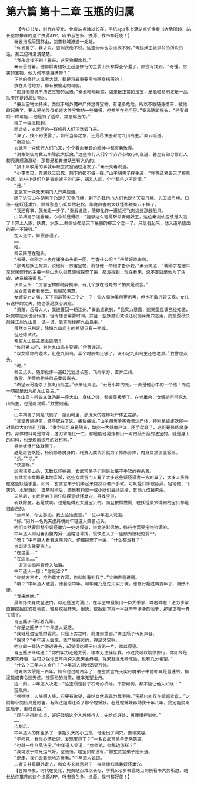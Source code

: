 # 第六篇 第十二章 玉瓶的归属
        【告知书友，时代在变化，免费站点难以长存，手机app多书源站点切换看书大势所趋，站长给你推荐的这个换源APP，听书音色多、换源、找书都好使！】
       秦云扫视周围群山，剑意领域渗透一处处。
       “你发誓了，我才说。否则我绝不说。这宝物你也永远找不到。”青翅妖王被杀前的所说的话，秦云记得清清楚楚。
       “我永远找不到？看来，这宝物很难找。”
       秦云思忖着，他都将青翅妖王起居修行的主要山头都探查个遍了，都没有找到，“奇怪，厉害的宝物，他为何不随身携带？”
       正常的修行人或者大妖，都是将最重要宝物随身携带的！
       放在其他地方，都有被偷走的可能。
       “而且他都说不清这宝物的品级。”秦云暗暗疑惑，如果是正常的法宝，是能轻易判定是一品法宝还是超品法宝的。
       “要么宝物太特殊，类似于域外魔神尸体这等宝物，有诸多危险，所以不敢随身携带，被他藏起来了。要么是他仅仅知道这件宝物的一些情报，但并不在他手里。”秦云随即摇头，“还有最后一种可能……他是为了活命，故意编造的。”
       找了一遍没找到。
       而远处，玄武宫的一群修行人们正驾云飞来。
       “算了，找不到便罢了，如今当务之急，还是尽快去对付九山岛主。”秦云暗道。
       “秦剑仙。”
       玄武宫一众修行人们飞来，个个看向秦云的眼神中都有着敬畏。
       “谢秦剑仙为我云州除此大妖魔。”这些修行人们个个齐齐恭敬行礼说道，甚至有部分修行人都充满感激激动，那都是和青翅妖王有大仇的。
       “接下来收尾的事就麻烦玄武宫诸位道友了。”秦云笑着说道。
       “小事而已，青翅妖王已死，剩下的都不值一提。”山羊胡男子挥手道，“你等赶紧去灭了那些小妖，这些小妖们乃是青翅妖王的爪牙，祸乱人间，个个都杀之不足惜。”
       “是。”
       玄武宫一众先天境门人齐声应道。
       除了这位山羊胡男子乃是先天金丹境，剩下的其他门人们也是先天实丹境、先天虚丹境。扫荡一座妖怪巢穴，除掉那些小妖自然轻松。毕竟厉害的大妖怪都被秦云干掉了。
       “我还有事，就先走一步了。”秦云说道，随即化作一道虹光飞向远处那艘船只。
       山羊胡男子遥看着，心中却是慨叹：“能够这么轻易斩杀青翅妖王，这位秦剑仙应该是入道了！算上人族、妖魔、水族……秦剑仙都是天下最强的那三个之一了。只是看起来，他入道所悟出的道并不算强。”
       在入道中，算很普通了。
       ……
       嗖。
       秦云降落在船头。
       “云哥，你刚才上去在诸多山头走一圈，在查什么呢？”伊萧好奇询问。
       “那青翅妖王死前，说他有一厉害宝物，我饶他一命他才告诉我。”秦云笑道，“我刚才在他平常起居修行的主要一些山头以剑意领域探查了遍，都没找到，现在看来，说不定就是他为了活命，故意编造谎言。”
       伊萧点头：“厉害宝物都随身携带，有几个放在他处的？怕真是谎言。”
       龙女敖雪看着秦云，也越加满意。
       女婿实力之强，天下间最顶尖三个之一了！仙人魔神虽然更厉害，但也不敢违背天规。女儿有这样的丈夫，她也很是放心满意。
       “萧萧，岳母大人，我还要回一趟江州。”秦云连说到，“我实力暴露，巡天盟应该已经知道，妖魔中应该也会传播，但传播也需要时间。并且一些妖魔们或许还没抛弃巢穴逃走，我想要尽快前往江州九山岛，试一试，能否除掉那九山岛主。”
       虽然自己判定，除掉九山岛主的希望只有一两成。
       但还得试试。
       希望九山岛主还没逃吧！
       “你赶紧去吧，对付九山岛主要紧。”伊萧连道。
       “以女婿你的遁术，赶往九山岛，半个时辰都足够了。说不定九山岛主还在老巢。”敖雪也点头。
       “嗯。”
       秦云点头，随即化作一道虹光划过长空，飞向东方，直奔江州。
       敖雪、伊萧也抬头目送秦云离去。
       “希望云哥能杀了那九山岛主。”伊萧轻声道，“云哥小妹的死，一直是他心中的一个结！而这一切都是因为那九山岛主。”
       “九山岛主听说本体乃是一座大山，身体之强，都媲美极境了。在老巢内，女婿能否杀死九山岛主，也是两说啊。”敖雪则道。
       ……
       山羊胡男子则是飞到了一座山坳里，那庞大的螳螂妖尸体正在那。
       “堂堂青翅妖王，终于死在了这，痛快痛快。”山羊胡男子笑看着这尸体，特别是螳螂妖那一对最巨大的锋利刀臂，“秦剑仙可真是随意，如此一大妖魔尸体，随手就弃了，这可是修炼魔身的，身体材料可是难得，这刀臂炼化一二，都是能轻易炼制出一对四品五品的法宝的。就是身上的材料，也是炼器炼丹的好材料。”
       寻常妖怪尸体就罢了。
       越是厉害妖怪，特别修炼魔身的，耗费无数代价就为了修炼身体，肉身自然价值极高。
       “杀。”“杀。”
       “快逃啊。”
       周围诸多山头，无数妖怪在逃，玄武宫弟子们则是丝毫不手软的在杀着。
       玄武宫毕竟都是本地宗派，这些玄武宫门人看了太多这些妖怪祸害一方的事了，太多人族死在这些妖怪手里。如今，玄武宫弟子们杀起来自然丝毫不手软。可妖怪们手段各异，钻地的、飞天的、水里游的，盏茶时间后，还是有约莫一成小妖们最终逃掉，其他九成被灭杀。
       灭杀后，玄武宫弟子则仔细探查妖怪巢穴，寻找宝贝。
       斩妖除魔，若是成功，也是能得到大量宝贝的。而且按照惯例，在妖怪巢穴得到的宝贝都是归自己的。
       “焦师弟，你去那边，我去这边查查。”一位中年道人说道。
       “好。”另外一名先天虚丹境的年轻道人笑着点头。
       他们自然要将整个妖怪巢穴一处处探查，毕竟法财侣地，修行也需要宝物资源的。
       中年道人则沿着山腹内另一道路径寻找，很快进入了一座颇为隐秘的洞**。
       “嗯？”中年道人看着这座洞穴，仔细探查了一遍，“什么都没有？”
       当即转头就要离去。
       “在这里……”
       “在这里……”
       一道道尖细声音传入脑海。
       中年道人一惊：“你是谁？”
       “你前方三丈，挖约莫丈许深，你就能看到我了。”尖细声音说道。
       “哦？”中年道人皱眉，他看似中年，可毕竟乃是先天实丹境，也修行超过两百年了，自然不傻。
       “我来瞧瞧。”
       虽修炼肉身成圣法门，可还是法力涌出，在半空中凝聚出一巨大手掌，哗啦哗啦！法力手掌直接挖掘这岩石地面，轻易挖掘开来。很快，挖掘到下方一早就干干净净的池子，那里正有一青玉瓶子。
       青玉瓶子闪烁着光晕。
       “你是这瓶子？”中年道人疑惑。
       “我就是这宝瓶的器灵，只是上古之时，我遭到重创。”青玉瓶子传出声音。
       “器灵？”中年道人震惊，能产生器灵的，得是灵宝啊。
       他立即一丝法力渗透进去，却觉得这瓶子内虚无一片，难以探查。
       青玉瓶子继续道：“你的实力还是太弱，根本无法操纵我。不过我可以助你修行，你如今是先天实丹境，我可以保你三年内跨入先天金丹境。将来凝练元神成仙，也有几分希望。”
       “什么？三年内入金丹？”中年道人顿时渴望万分。
       他寿命大限是三百年，如今也过两百年了，在玄武宫先天实丹境弟子中他都算是普通的，都没能成青令巡天使。按照他的潜质，根本无望金丹。
       这一刻，中年道人决定：“这宝瓶是我于石奇的机缘，不管如何，都不能让他人知晓！”
       宝瓶内。
       “嘿嘿嘿，人族啊人族，只要有欲望，最终自然乖乖为我所用。”宝瓶内的存在暗暗欢喜，“之前那个剑仙真是厉害，有阵法阻碍还杀了那个螳螂妖。若是螳螂妖再助我十年八年，我定能脱离这瓶子，重归自由。”
       “现在还得耐心点，好好栽培这个人族修行人，先给点好处，再慢慢控制他。”
       ……
       片刻后。
       中年道人的怀里多了一手指头大的小玉瓶，他走出了洞穴，面带笑容。
       “于师兄，看你心情挺好，发现宝贝了？”一名玄武宫弟子走来笑道。
       “也就一件八品法宝。”中年道人笑道，“焦师弟，你那边怎样？”
       “我可没于师兄运气好，空荡荡，啥宝贝都没有。”那玄武宫弟子摇头道。
       “走走，我们去其他地方看看。”中年道人说道。
       二者又并肩朝外走去，和众多玄武宫弟子一样继续扫荡着妖怪巢穴。
       【告知书友，时代在变化，免费站点难以长存，手机app多书源站点切换看书大势所趋，站长给你推荐的这个换源APP，听书音色多、换源、找书都好使！】